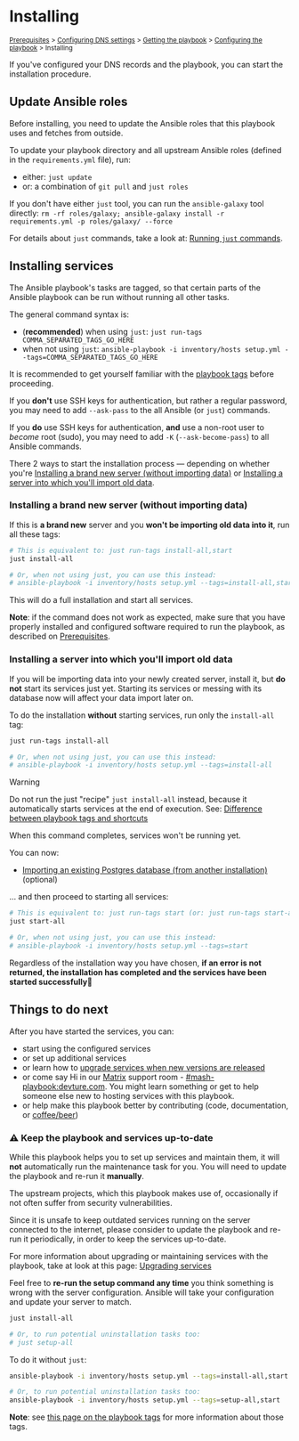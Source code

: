 <!--
SPDX-FileCopyrightText: 2018 - 2025 Slavi Pantaleev
SPDX-FileCopyrightText: 2018 Aaron Raimist
SPDX-FileCopyrightText: 2018 - 2024 MDAD project contributors
SPDX-FileCopyrightText: 2019 Edgars Voroboks
SPDX-FileCopyrightText: 2019 Michael Haak
SPDX-FileCopyrightText: 2020 Kevin Lanni
SPDX-FileCopyrightText: 2024 Nikita Chernyi
SPDX-FileCopyrightText: 2024 Mitja Jež
SPDX-FileCopyrightText: 2024 - 2025 Suguru Hirahara

SPDX-License-Identifier: AGPL-3.0-or-later
-->

# Installing

<sup>[Prerequisites](prerequisites.md) > [Configuring DNS settings](configuring-dns.md) > [Getting the playbook](getting-the-playbook.md) > [Configuring the playbook](configuring-playbook.md) > Installing</sup>

If you've configured your DNS records and the playbook, you can start the installation procedure.

## Update Ansible roles

Before installing, you need to update the Ansible roles that this playbook uses and fetches from outside.

To update your playbook directory and all upstream Ansible roles (defined in the `requirements.yml` file), run:

- either: `just update`
- or: a combination of `git pull` and `just roles`

If you don't have either `just` tool, you can run the `ansible-galaxy` tool directly: `rm -rf roles/galaxy; ansible-galaxy install -r requirements.yml -p roles/galaxy/ --force`

For details about `just` commands, take a look at: [Running `just` commands](just.md).

## Installing services

The Ansible playbook's tasks are tagged, so that certain parts of the Ansible playbook can be run without running all other tasks.

The general command syntax is:
- (**recommended**) when using `just`: `just run-tags COMMA_SEPARATED_TAGS_GO_HERE`
- when not using `just`: `ansible-playbook -i inventory/hosts setup.yml --tags=COMMA_SEPARATED_TAGS_GO_HERE`

It is recommended to get yourself familiar with the [playbook tags](playbook-tags.md) before proceeding.

If you **don't** use SSH keys for authentication, but rather a regular password, you may need to add `--ask-pass` to the all Ansible (or `just`) commands.

If you **do** use SSH keys for authentication, **and** use a non-root user to *become* root (sudo), you may need to add `-K` (`--ask-become-pass`) to all Ansible commands.

There 2 ways to start the installation process — depending on whether you're [Installing a brand new server (without importing data)](#installing-a-brand-new-server-without-importing-data) or [Installing a server into which you'll import old data](#installing-a-server-into-which-youll-import-old-data).

### Installing a brand new server (without importing data)

If this is **a brand new** server and you **won't be importing old data into it**, run all these tags:

```sh
# This is equivalent to: just run-tags install-all,start
just install-all

# Or, when not using just, you can use this instead:
# ansible-playbook -i inventory/hosts setup.yml --tags=install-all,start
```

This will do a full installation and start all services.

**Note**: if the command does not work as expected, make sure that you have properly installed and configured software required to run the playbook, as described on [Prerequisites](prerequisites.md).

### Installing a server into which you'll import old data

If you will be importing data into your newly created server, install it, but **do not** start its services just yet. Starting its services or messing with its database now will affect your data import later on.

To do the installation **without** starting services, run only the `install-all` tag:

```sh
just run-tags install-all

# Or, when not using just, you can use this instead:
# ansible-playbook -i inventory/hosts setup.yml --tags=install-all
```

> [!WARNING]
> Do not run the just "recipe" `just install-all` instead, because it automatically starts services at the end of execution. See: [Difference between playbook tags and shortcuts](just.md#difference-between-playbook-tags-and-shortcuts)

When this command completes, services won't be running yet.

You can now:

- [Importing an existing Postgres database (from another installation)](services/postgres.md#importing) (optional)

… and then proceed to starting all services:

```sh
# This is equivalent to: just run-tags start (or: just run-tags start-all)
just start-all

# Or, when not using just, you can use this instead:
# ansible-playbook -i inventory/hosts setup.yml --tags=start
```

Regardless of the installation way you have chosen, **if an error is not returned, the installation has completed and the services have been started successfully**🎉

## Things to do next

After you have started the services, you can:

- start using the configured services
- or set up additional services
- or learn how to [upgrade services when new versions are released](maintenance-upgrading-services.md)
- or come say Hi in our [Matrix](https://matrix.org) support room - [#mash-playbook:devture.com](https://matrix.to/#/#mash-playbook:devture.com). You might learn something or get to help someone else new to hosting services with this playbook.
- or help make this playbook better by contributing (code, documentation, or [coffee/beer](https://liberapay.com/mother-of-all-self-hosting/donate))

### ⚠️ Keep the playbook and services up-to-date

While this playbook helps you to set up services and maintain them, it will **not** automatically run the maintenance task for you. You will need to update the playbook and re-run it **manually**.

The upstream projects, which this playbook makes use of, occasionally if not often suffer from security vulnerabilities.

Since it is unsafe to keep outdated services running on the server connected to the internet, please consider to update the playbook and re-run it periodically, in order to keep the services up-to-date.

For more information about upgrading or maintaining services with the playbook, take at look at this page: [Upgrading services](maintenance-upgrading-services.md)

Feel free to **re-run the setup command any time** you think something is wrong with the server configuration. Ansible will take your configuration and update your server to match.

```sh
just install-all

# Or, to run potential uninstallation tasks too:
# just setup-all
```

To do it without `just`:

```sh
ansible-playbook -i inventory/hosts setup.yml --tags=install-all,start

# Or, to run potential uninstallation tasks too:
ansible-playbook -i inventory/hosts setup.yml --tags=setup-all,start
```

**Note**: see [this page on the playbook tags](playbook-tags.md) for more information about those tags.
